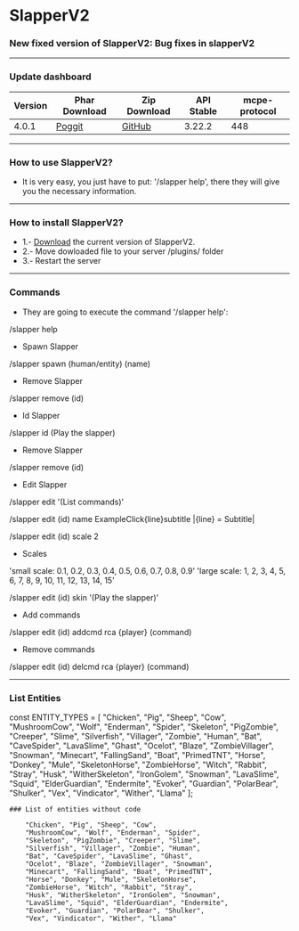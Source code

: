 # SlapperV2
### New fixed version of SlapperV2: Bug fixes in slapperV2
_________________________________________________________________________________________

### Update dashboard
| Version | Phar Download |	Zip Download | API Stable | mcpe-protocol |  
|-------|-------------|-------------|-----------|-------|
| 4.0.1 | [Poggit](https://poggit.pmmp.io/r/138705/SlapperV2_dev-30.phar) | [GitHub](https://github.com/fernanACM/SlapperV2/archive/refs/heads/main.zip) |3.22.2| 448 |
__________________________________________________________________________________________

### How to use SlapperV2?

* It is very easy, you just have to put: '/slapper help', there they will give you the necessary information.
-------------------------------------------------------------------------------------------------------------
### How to install SlapperV2?

* 1.- [Download](https://poggit.pmmp.io/r/138705/SlapperV2_dev-30.phar) the current version of SlapperV2.
* 2.- Move dowloaded file to your server /plugins/ folder
* 3.- Restart the server
-------------------------------------------------------------------------------------------------------------
### Commands
* They are going to execute the command '/slapper help':

/slapper help
* Spawn Slapper 

/slapper spawn (human/entity) (name)

* Remove Slapper

/slapper remove (id)

* Id Slapper
             
/slapper id  (Play the slapper)
            
* Remove Slapper

/slapper remove (id)

* Edit Slapper
              
/slapper edit '(List commands)'
            
/slapper edit (id) name ExampleClick{line}subtitle  |{line} = Subtitle|
                                                 
/slapper edit (id) scale 2  

* Scales

'small scale: 0.1, 0.2, 0.3, 0.4, 0.5, 0.6, 0.7, 0.8, 0.9'
'large scale: 1, 2, 3, 4, 5, 6, 7, 8, 9, 10, 11, 12, 13, 14, 15'
                          
                      
/slapper edit (id) skin '(Play the slapper)'
                    
* Add commands

/slapper edit (id) addcmd rca {player} (command)

* Remove commands 

/slapper edit (id) delcmd rca {player} (command)
***
 ### List Entities 
 const ENTITY_TYPES = [
        "Chicken", "Pig", "Sheep", "Cow",
        "MushroomCow", "Wolf", "Enderman", "Spider",
        "Skeleton", "PigZombie", "Creeper", "Slime",
        "Silverfish", "Villager", "Zombie", "Human",
        "Bat", "CaveSpider", "LavaSlime", "Ghast",
        "Ocelot", "Blaze", "ZombieVillager", "Snowman",
        "Minecart", "FallingSand", "Boat", "PrimedTNT",
        "Horse", "Donkey", "Mule", "SkeletonHorse",
        "ZombieHorse", "Witch", "Rabbit", "Stray",
        "Husk", "WitherSkeleton", "IronGolem", "Snowman",
        "LavaSlime", "Squid", "ElderGuardian", "Endermite",
        "Evoker", "Guardian", "PolarBear", "Shulker",
        "Vex", "Vindicator", "Wither", "Llama"
    ];
       
    ### List of entities without code
    
        "Chicken", "Pig", "Sheep", "Cow",
        "MushroomCow", "Wolf", "Enderman", "Spider",
        "Skeleton", "PigZombie", "Creeper", "Slime",
        "Silverfish", "Villager", "Zombie", "Human",
        "Bat", "CaveSpider", "LavaSlime", "Ghast",
        "Ocelot", "Blaze", "ZombieVillager", "Snowman",
        "Minecart", "FallingSand", "Boat", "PrimedTNT",
        "Horse", "Donkey", "Mule", "SkeletonHorse",
        "ZombieHorse", "Witch", "Rabbit", "Stray",
        "Husk", "WitherSkeleton", "IronGolem", "Snowman",
        "LavaSlime", "Squid", "ElderGuardian", "Endermite",
        "Evoker", "Guardian", "PolarBear", "Shulker",
        "Vex", "Vindicator", "Wither", "Llama"
